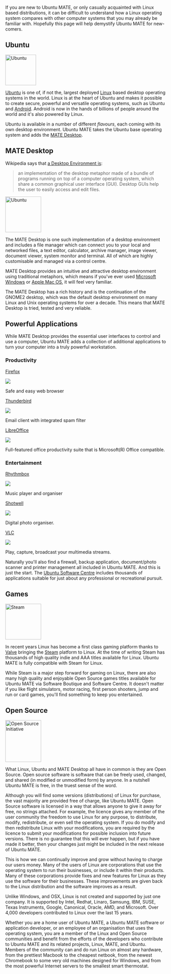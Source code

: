 <!-- 
.. title: What is Ubuntu MATE?
.. slug: what-is-ubuntu-mate
.. date: 2014-08-24 23:03:09 UTC
.. tags: Ubuntu,MATE
.. link: 
.. description: 
.. type: text
-->

If you are new to Ubuntu MATE, or only casually acquainted with Linux 
based distributions, it can be difficult to understand how a Linux 
operating system compares with other computer systems that you may 
already be familiar with. Hopefully this page will help demystify 
Ubuntu MATE for new-comers.

## Ubuntu

<img class="left" src="/assets/img/logos/ubuntu-logo32.png" alt="Ubuntu" width="96" height="96">

[Ubuntu](http://www.ubuntu.com) is one of, if not the, largest deployed 
[Linux](https://en.wikipedia.org/wiki/Linux) based desktop operating systems in the 
world. Linux is at the heart of Ubuntu and makes it possible to create 
secure, powerful and versatile operating systems, such as Ubuntu and 
[Android](http://www.android.com/). Android is now in the hands of 
billions of people around the world and it's also powered by Linux.

Ubuntu is available in a number of different *flavours*, each coming 
with its own desktop environment. Ubuntu MATE takes the Ubuntu base 
operating system and adds the [MATE Desktop](http://mate-desktop.org).

## MATE Desktop

Wikipedia says that [a Desktop Environment is](http://en.wikipedia.org/wiki/Desktop_environment):

  > an implementation of the desktop metaphor made of a bundle of 
  programs running on top of a computer operating system, which share a 
  common graphical user interface (GUI). Desktop GUIs help the user to 
  easily access and edit files.

<img class="right" src="/assets/img/logos/mate-logo.png" alt="Ubuntu" width="112" height="112">

The MATE Desktop is one such implementation of a desktop environment 
and includes a file manager which can connect you to your local and 
networked files, a text editor, calculator, archive manager, image 
viewer, document viewer, system monitor and terminal. All of which are 
highly customisable and managed via a control centre.

MATE Desktop provides an intuitive and attractive desktop environment 
using traditional metaphors, which means if you've ever used
[Microsoft Windows](http://www.microsoft.com) or [Apple Mac 
OS](http://www.apple.com), it will feel very familiar.

The MATE Desktop has a rich history and is the continuation of the 
GNOME2 desktop, which was the default desktop environment on many Linux 
and Unix operating systems for over a decade. This means that MATE 
Desktop is tried, tested and very reliable.

## Powerful Applications

While MATE Desktop provides the essential user interfaces to control 
and use a computer, Ubuntu MATE adds a collection of additional 
applications to turn your computer into a truly powerful workstation. 

### Productivity

<div class="row">
  <div class="col-xs-4">
    <div class="bs-component">
      <div class="list-group">
        <a class="list-group-item active" href="https://www.mozilla.org/firefox/desktop/">Firefox</a>
        <p class="list-group-item"><img class="centered" src="https://apps.ubuntu.com/site_media/icons/2014/08/firefox_25.png"></p>
        <p class="list-group-item">Safe and easy web browser</p>
      </div>
    </div>
  </div>
  <div class="col-xs-4">
    <div class="bs-component">
      <div class="list-group">
        <a class="list-group-item active" href="https://www.mozilla.org/thunderbird/features/">Thunderbird</a>
        <p class="list-group-item"><img class="centered" src="https://apps.ubuntu.com/site_media/icons/2014/08/thunderbird_25.png"></p>
        <p class="list-group-item">Email client with integrated spam filter</p>
      </div>
    </div>
  </div>
  <div class="col-xs-4">
    <div class="bs-component">
      <div class="list-group">
        <a class="list-group-item active" href="http://www.libreoffice.org/">LibreOffice</a>
        <p class="list-group-item"><img class="centered" src="https://apps.ubuntu.com/site_media/icons/2014/08/libreoffice4.0gettingstartedcvqpMo.png"></p>
        <p class="list-group-item">Full-featured office productivity suite that is Microsoft(R) Office compatible.</p>
      </div>
    </div>
  </div>
</div>

### Entertainment

<div class="row">
  <div class="col-xs-4">
    <div class="bs-component">
      <div class="list-group">
        <a class="list-group-item active" href="https://wiki.gnome.org/Apps/Rhythmbox">Rhythmbox</a>
        <p class="list-group-item"><img class="centered" src="https://apps.ubuntu.com/site_media/icons/2014/08/rhythmbox_25.png"></p>
        <p class="list-group-item">Music player and organiser</p>
      </div>
    </div>
  </div>
  <div class="col-xs-4">
    <div class="bs-component">
      <div class="list-group">
        <a class="list-group-item active" href="https://wiki.gnome.org/Apps/Shotwell">Shotwell</a>
        <p class="list-group-item"><img class="centered" src="https://apps.ubuntu.com/site_media/icons/2013/06/shotwell_4.png"></p>
        <p class="list-group-item">Digital photo organiser.</p>
      </div>
    </div>
  </div>
  <div class="col-xs-4">
    <div class="bs-component">
      <div class="list-group">
        <a class="list-group-item active" href="www.videolan.org/vlc/">VLC</a>
        <p class="list-group-item"><img class="centered" src="https://apps.ubuntu.com/site_media/icons/2014/11/vlc_4.png"></p>
        <p class="list-group-item">Play, capture, broadcast your multimedia streams.</p>
      </div>
    </div>
  </div>
</div>

Naturally you'll also find a firewall, backup application, 
document/photo scanner and printer management all included in Ubuntu 
MATE. And this is just the start. The [Ubuntu Software Centre](http://apps.ubuntu.com)
includes thousands of applications suitable for just about any
professional or recreational pursuit.

## Games

<img class="left" src="/assets/img/logos/steam-logo.png" alt="Steam" width="112" height="112">

In recent years Linux has become a first class gaming platform thanks
to [Valve](http://www.valvesoftware.com/) bringing the
[Steam](http://store.steampowered.com/) platform to Linux. At the time
of writing Steam has thousands of high quality indie and AAA titles
available for Linux. Ubuntu MATE is fully compatible with Steam for
Linux.

While Steam is a major step forward for gaming on Linux, there are also
many high quality and enjoyable Open Source games titles available for
Ubuntu MATE via Software Boutique and Software Centre. It doesn't
matter if you like flight simulators, motor racing, first person
shooters, jump and run or card games, you'll find something to keep you
entertained.

## Open Source

<img class="right" src="/assets/img/logos/OSI-logo-300x352.png" alt="Open Source Initiative" width="112" height="131">

What Linux, Ubuntu and MATE Desktop all have in common is they are 
Open Source. Open source software is software that can be freely used, 
changed, and shared (in modified or unmodified form) by anyone. In a 
nutshell Ubuntu MATE is free, in the truest sense of the word.

Although you will find some versions (distributions) of Linux for 
purchase, the vast majority are provided free of charge, like Ubuntu 
MATE. Open Source software is licensed in a way that allows anyone to 
give it away for free, no strings attached. For example, the licence 
gives any member of the user community the freedom to use Linux for any 
purpose, to distribute, modify, redistribute, or even sell the operating 
system. If you do modify and then redistribute Linux with your 
modifications, you are required by the licence to submit your 
modifications for possible inclusion into future versions. There is no 
guarantee that this will ever happen, but if you have made it better, 
then your changes just might be included in the next release of Ubuntu 
MATE.

This is how we can continually improve and grow without having to charge 
our users money. Many of the users of Linux are corporations that use 
the operating system to run their businesses, or include it within their 
products. Many of these corporations provide fixes and new features for 
Linux as they use the software for their businesses. These improvements 
are given back to the Linux distribution and the software improves as a 
result.

Unlike Windows, and OSX,  Linux is not created and supported by just one 
company. It is supported by Intel, Redhat, Linaro, Samsung, IBM, SUSE, 
Texas Instruments, Google, Canonical, Oracle, AMD, and Microsoft. Over 
4,000 developers contributed to Linux over the last 15 years.

Whether you are a home user of Ubuntu MATE, a Ubuntu MATE software or 
application developer, or an employee of an organisation that uses the 
operating system, you are a member of the Linux and Open Source 
communities and benefit from the efforts of the developers who contribute 
to Ubuntu MATE and its related projects, Linux, MATE, and Ubuntu. Members 
of the community can and do run Linux on almost any hardware, from the 
prettiest Macbook to the cheapest netbook, from the newest Chromebook to 
some very old machines designed for Windows, and from the most powerful 
Internet servers to the smallest smart thermostat. 
